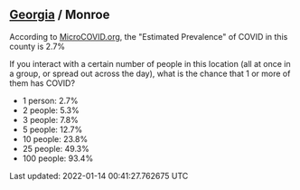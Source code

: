 
## [Georgia](/united-states/georgia) / Monroe

According to [MicroCOVID.org](http://microcovid.org),
the "Estimated Prevalence" of COVID in this county is 2.7%

If you interact with a certain number of people in this location
(all at once in a group, or spread out across the day), what is the chance that
1 or more of them has COVID?

- 1 person: 2.7%
- 2 people: 5.3%
- 3 people: 7.8%
- 5 people: 12.7%
- 10 people: 23.8%
- 25 people: 49.3%
- 100 people: 93.4%

Last updated: 2022-01-14 00:41:27.762675 UTC
